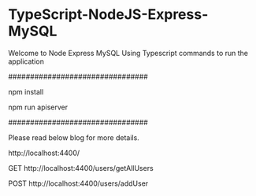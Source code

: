 # TypeScript-NodeJS-Express-MySQL
Welcome to Node Express MySQL Using Typescript
commands to run the application

################################

npm install

npm run apiserver

################################

Please read below blog for more details.

http://localhost:4400/

GET http://localhost:4400/users/getAllUsers

POST http://localhost:4400/users/addUser
